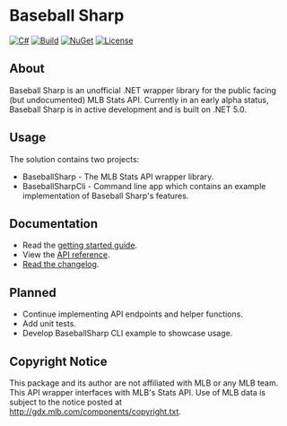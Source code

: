 # Baseball Sharp
[![C#](https://img.shields.io/badge/Language-CSharp-darkgreen.svg)](https://en.wikipedia.org/wiki/C_Sharp_(programming_language)) [![Build](https://github.com/markjamesm/Baseball-Sharp/actions/workflows/dotnet.yml/badge.svg)](https://github.com/markjamesm/Baseball-Sharp/actions) [![NuGet](https://img.shields.io/nuget/vpre/BaseballSharp)](https://www.nuget.org/packages/BaseballSharp/) [![License](https://img.shields.io/badge/License-MIT-red.svg)](https://opensource.org/licenses/MIT)

## About

Baseball Sharp is an unofficial .NET wrapper library for the public facing (but undocumented) MLB Stats API. Currently in an early alpha status, Baseball Sharp is in active development and is built on .NET 5.0. 

## Usage

The solution contains two projects: 

* BaseballSharp - The MLB Stats API wrapper library.
* BaseballSharpCli - Command line app which contains an example implementation of Baseball Sharp's features.

## Documentation

* Read the [getting started guide](https://markjames.dev/Baseball-Sharp/articles/intro.html).
* View the [API reference](https://markjames.dev/Baseball-Sharp/api/index.html).
* [Read the changelog](https://markjames.dev/Baseball-Sharp/articles/changelog.html).

## Planned

* Continue implementing API endpoints and helper functions. 
* Add unit tests.
* Develop BaseballSharp CLI example to showcase usage.

## Copyright Notice 

This package and its author are not affiliated with MLB or any MLB team. This API wrapper interfaces with MLB's Stats API. Use of MLB data is subject to the notice posted at http://gdx.mlb.com/components/copyright.txt.

